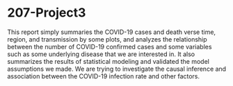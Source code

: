 # 207-Project3
This report simply summaries the COVID-19 cases and death verse time, region, and transmission by some plots, and analyzes the relationship between the number of COVID-19 confirmed cases and some variables such as some underlying disease that we are interested in. It also summarizes the results of statistical modeling and validated the model assumptions we made. We are trying to investigate the causal inference and association between the COVID-19 infection rate and other factors.

